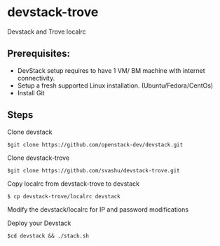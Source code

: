 devstack-trove
==============
Devstack and Trove localrc

Prerequisites:
--------------
- DevStack setup requires to have 1 VM/ BM machine with internet connectivity.
- Setup a fresh supported Linux installation. (Ubuntu/Fedora/CentOs)
- Install Git

Steps
-----
Clone devstack
```
$git clone https://github.com/openstack-dev/devstack.git
```

Clone devstack-trove
```
$git clone https://github.com/svashu/devstack-trove.git
```

Copy localrc from devstack-trove to devstack
```
$ cp devstack-trove/localrc devstack

```

Modify the devstack/localrc for IP and password modifications

Deploy your Devstack

```
$cd devstack && ./stack.sh
```

